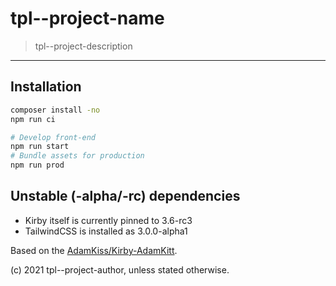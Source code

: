 # tpl--project-name

> tpl--project-description

---

## Installation

``` bash
composer install -no
npm run ci

# Develop front-end
npm run start
# Bundle assets for production
npm run prod
```

## Unstable (-alpha/-rc) dependencies

- Kirby itself is currently pinned to 3.6-rc3
- TailwindCSS is installed as 3.0.0-alpha1

Based on the [AdamKiss/Kirby-AdamKitt](https://github.com/adamkiss/kirby-adamkitt).

(c) 2021 tpl--project-author, unless stated otherwise.
